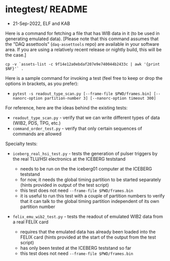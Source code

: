 # integtest/ README

* 21-Sep-2022, ELF and KAB

Here is a command for fetching a file that has WIB data in it (to be used in generating emulated data).  [Please note that this command assumes that the "DAQ assettools" (`daq-assettools` repo) are available in your software area.  If you are using a relatively recent release or nightly build, this will be the case.]

```
cp -v `assets-list -c 9f14e12a0ebdaf207e9e740044b2433c | awk '{print $NF}'` .
```

Here is a sample command for invoking a test (feel free to keep or drop the options in brackets, as you prefer):

* `pytest -s readout_type_scan.py [--frame-file $PWD/frames.bin] [--nanorc-option partition-number 3] [--nanorc-option timeout 300]`

For reference, here are the ideas behind the existing tests:
* `readout_type_scan.py` - verify that we can write different types of data (WIB2, PDS, TPG, etc.)
* `command_order_test.py` - verify that only certain sequences of commands are allowed

Specialty tests:
* `iceberg_real_hsi_test.py` - tests the generation of pulser triggers by the real TLU/HSI electronics at the ICEBERG teststand
    * needs to be run on the the iceberg01 computer at the ICEBERG teststand
    * for now, it needs the global timing partition to be started separately (hints provided in output of the test script)
    * this test does not need `--frame-file $PWD/frames.bin`
    * it is useful to run this test with a couple of partition numbers to verify that it can talk to the global timing partition independent of its own partition number

* `felix_emu_wib2_test.py` - tests the readout of emulated WIB2 data from a real FELIX card
    * requires that the emulated data has already been loaded into the FELIX card (hints provided at the start of the output from the test script)
    * has only been tested at the ICEBERG teststand so far
    * this test does not need `--frame-file $PWD/frames.bin`
